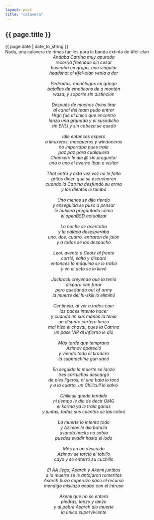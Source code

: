 ```yaml
---
layout: post
title: "calavera"
---
```


<h2>{{ page.title }}</h2>

<div class="publish_date">{{ page.date | date_to_string }}</div>

<div class="p">Nada, una calavera de rimas fáciles para la banda extinta de #fel-clan
</div>

<div style="text-align: center;">
<em>    Andaba Catrina muy apurada<br>
	recorría freenode sin cesar<br>
	buscaba un grupo, uno singular<br>
	headshot al #fel-clan venia a dar<br>
	<br>
	Pedradas, monólogos en gringo<br>
	batallas de emoticons de a montón<br>
	waza, y soporte sin distinción<br>
	<br>
	Después de muchos /joins tirar<br>
	al canal del team pudo entrar<br>
	Hrgn fue al único que encontró<br>
	lanzo una granada y el susodicho<br>
	sin ENLI y sin cabeza se quedó<br>
	<br>
	Idle entonces espero<br>
	a linuxeros, macqueros y windoceros<br>
	no importaba pues traía<br>
	paz paz para cualquiera<br>
	Chanserv le dio @ sin preguntar<br>
	uno a uno el averno iban a visitar<br>
	<br>
	Thot entró y esta vez voz no le faltó<br>
	gritos dicen que se escucharon<br>
	cuando la Catrina desfundó su arma<br>
	y los dientes le tumbó<br>
	<br>
	Uno menos se dijo riendo<br>
	y enseguida se puso a pensar<br>
	le hubiera preguntado cómo<br>
	el openBSD actualizar<br>
	<br>
	La noche se acercaba<br>
	y la calaca desesperaba<br>
	uno, dos, cuatro, entraron de jalón<br>
	y a todos se los despachó<br>
	<br>
	Leoi, avento a Ceotz al frente<br>
	corrió, saltó y disparó<br>
	entonces la máquina se le trabó<br>
	y en el acto se lo llevó<br>
	<br>
	Jackrock creyendo que la tenía<br>
	disparo con furor<br>
	pero quedando out of army<br>
	la muerte del hi-skill lo eliminó<br>
	<br>
	Centinela, al ver a todos caer<br>
	las paces intento hacer<br>
	y cuando en sus manos la tenía<br>
	un disparo certero lanzó<br>
	mal hizo el chaval, pues la Catrina<br>
	un pase VIP al infierno le dió<br>
	<br>
	Más tarde que temprano<br>
	Azimov apareció<br>
	y viendo todo el tiradero<br>
	la submachine gun sacó<br>
	<br>
	En seguida la muerte se lanzó<br>
	tres cartuchos descargó<br>
	de pies ligeros, ni una bala lo tocó<br>
	y a la cuarta, un Chilicuil lo salvó<br>
	<br>
	Chilicuil quedo tendido<br>
	ni tiempo le dio de decir OMG<br>
	el karma ya le traía ganas<br>
	y juntas, todas sus cuentas se las cobró<br>
	<br>
	La muerte lo intento todo<br>
	y Azimov le dio batalla<br>
	usando hacks no sabía<br>
	puedes evadir hasta el lodo<br>
	<br>
	Más en un descuido<br>
	Azimov se torció el tobillo<br>
	cayo y se enterró su cuchillo<br>
	<br>
	El AA llego, Asarch y Akemi juntitos<br>
	a la muerte se le antojaron romeritos<br>
	Asarch buzo caperuzo saco el recurso<br>
	mendigo misilazo acabo con el intruso<br>
	<br>
	Akemi que no se enteró<br>
	piedras, lanzo y lanzo<br>
	y al pobre Asarch dio muerte<br>
	la única superviviente</em>
</div>
